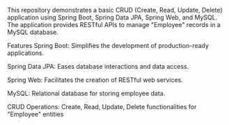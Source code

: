 This repository demonstrates a basic CRUD (Create, Read, Update, Delete) application using Spring Boot, Spring Data JPA, Spring Web, and MySQL. The application provides RESTful APIs to manage "Employee" records in a MySQL database.

Features
Spring Boot: Simplifies the development of production-ready applications.

Spring Data JPA: Eases database interactions and data access.

Spring Web: Facilitates the creation of RESTful web services.

MySQL: Relational database for storing employee data.

CRUD Operations: Create, Read, Update, Delete functionalities for "Employee" entities
